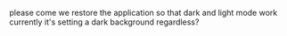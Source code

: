  please come we restore the application so that dark and light mode work currently it's setting a dark background regardless?